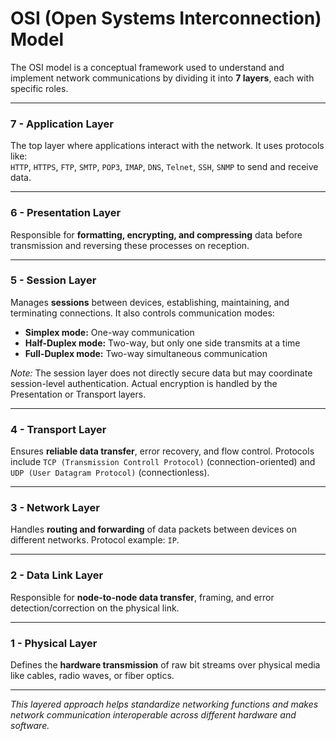# OSI (Open Systems Interconnection) Model

The OSI model is a conceptual framework used to understand and implement network communications by dividing it into **7 layers**, each with specific roles.

---

### 7 - Application Layer  
The top layer where applications interact with the network. It uses protocols like:  
`HTTP`, `HTTPS`, `FTP`, `SMTP`, `POP3`, `IMAP`, `DNS`, `Telnet`, `SSH`, `SNMP` to send and receive data.

---

### 6 - Presentation Layer  
Responsible for **formatting, encrypting, and compressing** data before transmission and reversing these processes on reception.

---

### 5 - Session Layer  
Manages **sessions** between devices, establishing, maintaining, and terminating connections. It also controls communication modes:  
- **Simplex mode:** One-way communication  
- **Half-Duplex mode:** Two-way, but only one side transmits at a time  
- **Full-Duplex mode:** Two-way simultaneous communication  

*Note:* The session layer does not directly secure data but may coordinate session-level authentication. Actual encryption is handled by the Presentation or Transport layers.

---

### 4 - Transport Layer  
Ensures **reliable data transfer**, error recovery, and flow control. Protocols include `TCP (Transmission Controll Protocol)` (connection-oriented) and `UDP (User Datagram Protocol)` (connectionless).

---

### 3 - Network Layer  
Handles **routing and forwarding** of data packets between devices on different networks. Protocol example: `IP`.

---

### 2 - Data Link Layer  
Responsible for **node-to-node data transfer**, framing, and error detection/correction on the physical link.

---

### 1 - Physical Layer  
Defines the **hardware transmission** of raw bit streams over physical media like cables, radio waves, or fiber optics.

---

*This layered approach helps standardize networking functions and makes network communication interoperable across different hardware and software.*
